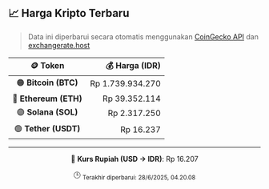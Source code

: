 

<!-- HARGA_KRIPTO -->
## 📈 Harga Kripto Terbaru

> Data ini diperbarui secara otomatis menggunakan [CoinGecko API](https://www.coingecko.com/) dan [exchangerate.host](https://exchangerate.host/)

<div align="center">

| 🪙 Token | 💰 Harga (IDR) |
|:------:|---------------:|
| 🟠 **Bitcoin (BTC)**   | Rp 1.739.934.270 |
| 🔵 **Ethereum (ETH)**  | Rp 39.352.114 |
| 🟣 **Solana (SOL)**    | Rp 2.317.250 |
| 🟢 **Tether (USDT)**   | Rp 16.237 |

---

💱 **Kurs Rupiah (USD → IDR)**: Rp 16.207

🕒 <sub>Terakhir diperbarui: 28/6/2025, 04.20.08</sub>

</div>
<!-- /HARGA_KRIPTO -->